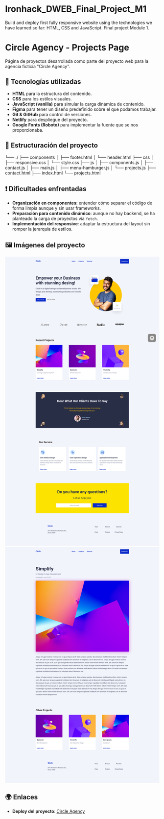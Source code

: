 # Ironhack_DWEB_Final_Project_M1
Build and deploy first fully responsive website using the technologies we have learned so far: HTML, CSS and JavaScript. Final project Module 1.

# Circle Agency - Projects Page

Página de proyectos desarrollada como parte del proyecto web para la agencia ficticia "Circle Agency".

## 🚀 Tecnologías utilizadas

- **HTML** para la estructura del contenido.
- **CSS** para los estilos visuales.
- **JavaScript (vanilla)** para simular la carga dinámica de contenido.
- **Figma** para tener un diseño predefinido sobre el que podamos trabajar.
- **Git & GitHub** para control de versiones.
- **Netlify** para despliegue del proyecto.
- **Google Fonts (Roboto)** para implementar la fuente que se nos proporcionaba.

## 🔧 Estructuración del proyecto
└── ./
    ├── components
    │   ├── footer.html
    │   └── header.html
    ├── css
    │   ├── responsive.css
    │   └── style.css
    ├── js
    │   ├── components.js
    │   ├── contact.js
    │   ├── main.js
    │   ├── menu-hamburger.js
    │   └── projects.js
    ├── contact.html
    ├── index.html
    └── projects.html

## ❗ Dificultades enfrentadas

- **Organización en componentes**: entender cómo separar el código de forma limpia aunque y sin usar frameworks.
- **Preparación para contenido dinámico**: aunque no hay backend, se ha planteado la carga de proyectos vía `fetch`.
- **Implementación del responsive**: adaptar la estructura del layout sin romper la jerarquía de estilos.

## 🖼️ Imágenes del proyecto

![Home Desktop](./assets/web-demo/Circle_Agency-Home.png)
![Projects Desktop](./assets/web-demo/Circle_Agency-Projects.png)

## 🌍 Enlaces

- **Deploy del proyecto**: [Circle Agency](https://magical-khapse-f1ddfd.netlify.app/)

